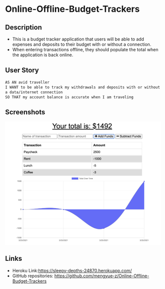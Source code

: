# Online-Offline-Budget-Trackers

## Description

* This is a budget tracker application that users will be able to add expenses and deposits to their budget with or without a connection. 
* When entering transactions offline, they should populate the total when the application is back online.

## User Story
```
AS AN avid traveller
I WANT to be able to track my withdrawals and deposits with or without a data/internet connection
SO THAT my account balance is accurate when I am traveling
```

## Screenshots
![App Screenshot](/public/images/screenshot1.png)

## Links

* Heroku Link:https://sleepy-depths-24870.herokuapp.com/
* GitHub repositories: https://github.com/mengyue-z/Online-Offline-Budget-Trackers
